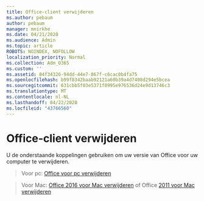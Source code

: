 ```yaml
---
title: Office-client verwijderen
ms.author: pebaum
author: pebaum
manager: mnirkhe
ms.date: 04/21/2020
ms.audience: Admin
ms.topic: article
ROBOTS: NOINDEX, NOFOLLOW
localization_priority: Normal
ms.collection: Adm_O365
ms.custom: ''
ms.assetid: 84f34326-94dd-44e7-867f-c6cac0b4fa75
ms.openlocfilehash: b99f8342baab92121a60b39a4d7408d294e5bcea
ms.sourcegitcommit: 631cbb5f03e5371f0995e976536d24e9d13746c3
ms.translationtype: MT
ms.contentlocale: nl-NL
ms.lasthandoff: 04/22/2020
ms.locfileid: "43766560"
---
```

# <a name="uninstall-office-client"></a>Office-client verwijderen

U de onderstaande koppelingen gebruiken om uw versie van Office voor uw computer te verwijderen.
  
> Voor pc: [Office voor pc verwijderen](https://support.office.com/article/Uninstall-Office-from-a-PC-9dd49b83-264a-477a-8fcc-2fdf5dbf61d8.aspx)
    
> Voor Mac: [Office 2016 voor Mac verwijderen](https://support.office.com/article/Uninstall-Office-2016-for-Mac-eefa1199-5b58-43af-8a3d-b73dc1a8cae3.aspx) of Office [2011 voor Mac verwijderen](https://support.office.com/article/Uninstall-Office-2011-for-Mac-4bfcd230-0ea1-4656-bf30-dbfa44d358fa.aspx)
    

